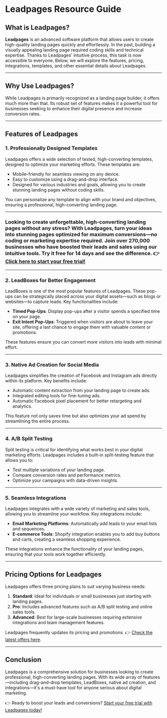 # Leadpages Resource Guide

## What is Leadpages?

**Leadpages** is an advanced software platform that allows users to create high-quality landing pages quickly and effortlessly. In the past, building a visually appealing landing page required coding skills and technical expertise. Thanks to Leadpages' intuitive process, this task is now accessible to everyone. Below, we will explore the features, pricing, integrations, templates, and other essential details about Leadpages.

---

## Why Use Leadpages?

While Leadpages is primarily recognized as a landing page builder, it offers much more than that. Its robust set of features makes it a powerful tool for businesses seeking to enhance their digital presence and increase conversion rates.

---

## Features of Leadpages

### 1. Professionally Designed Templates

Leadpages offers a wide selection of tested, high-converting templates, designed to optimize your marketing efforts. These templates are:
- Mobile-friendly for seamless viewing on any device.
- Easy to customize using a drag-and-drop interface.
- Designed for various industries and goals, allowing you to create stunning landing pages without coding skills.

You can personalize any template to align with your brand and objectives, ensuring a professional, high-converting landing page.

---

### Looking to create unforgettable, high-converting landing pages without any stress? With Leadpages, turn your ideas into stunning pages optimized for maximum conversions—no coding or marketing expertise required. Join over 270,000 businesses who have boosted their leads and sales using our intuitive tools. Try it free for 14 days and see the difference. 👉 [Click here to start your free trial!](https://bit.ly/LEadPages)

---

### 2. LeadBoxes for Better Engagement

LeadBoxes is one of the most popular features of Leadpages. These pop-ups can be strategically placed across your digital assets—such as blogs or websites—to capture leads. Key functionalities include:
- **Timed Pop-Ups**: Display pop-ups after a visitor spends a specified time on your page.
- **Exit Intent Pop-Ups**: Triggered when visitors are about to leave your site, offering a last chance to engage them with valuable content or promotions.

These features ensure you can convert more visitors into leads with minimal effort.

---

### 3. Native Ad Creation for Social Media

Leadpages simplifies the creation of Facebook and Instagram ads directly within its platform. Key benefits include:
- Automatic content extraction from your landing page to create ads.
- Integrated editing tools for fine-tuning ads.
- Automatic Facebook pixel placement for better retargeting and analytics.

This feature not only saves time but also optimizes your ad spend by streamlining the entire process.

---

### 4. A/B Split Testing

Split testing is critical for identifying what works best in your digital marketing efforts. Leadpages includes a built-in split-testing feature that allows you to:
- Test multiple variations of your landing page.
- Compare conversion rates and performance metrics.
- Optimize your campaigns with data-driven insights.

---

### 5. Seamless Integrations

Leadpages integrates with a wide variety of marketing and sales tools, allowing you to streamline your workflow. Key integrations include:
- **Email Marketing Platforms**: Automatically add leads to your email lists and sequences.
- **E-commerce Tools**: Shopify integration enables you to add buy buttons and carts, creating a seamless shopping experience.

These integrations enhance the functionality of your landing pages, ensuring that your tools work together efficiently.

---

## Pricing Options for Leadpages

Leadpages offers three pricing plans to suit varying business needs:
1. **Standard**: Ideal for individuals or small businesses just starting with landing pages.
2. **Pro**: Includes advanced features such as A/B split testing and online sales tools.
3. **Advanced**: Best for large-scale businesses requiring extensive integrations and team management features.

Leadpages frequently updates its pricing and promotions. 👉 [Check the latest offers here](https://bit.ly/LEadPages).

---

## Conclusion

Leadpages is a comprehensive solution for businesses looking to create professional, high-converting landing pages. With its wide array of features—including drag-and-drop templates, LeadBoxes, native ad creation, and integrations—it's a must-have tool for anyone serious about digital marketing.

👉 Ready to boost your leads and conversions? [Start your free trial with Leadpages today!](https://bit.ly/LEadPages)
